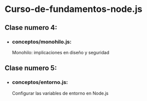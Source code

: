 # Curso-de-fundamentos-node.js

## Clase numero 4:
 - ### conceptos/monohilo.js: 
   Monohilo: implicaciones en diseño y seguridad


## Clase numero 5:
 - ### conceptos/entorno.js: 
   Configurar las variables de entorno en Node.js

